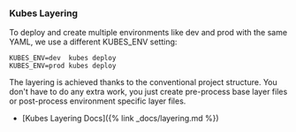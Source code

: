 ### Kubes Layering

To deploy and create multiple environments like dev and prod with the same YAML, we use a different KUBES_ENV setting:

    KUBES_ENV=dev  kubes deploy
    KUBES_ENV=prod kubes deploy

The layering is achieved thanks to the conventional project structure. You don't have to do any extra work, you just create pre-process base layer files or post-process environment specific layer files.

* [Kubes Layering Docs]({% link _docs/layering.md %})
